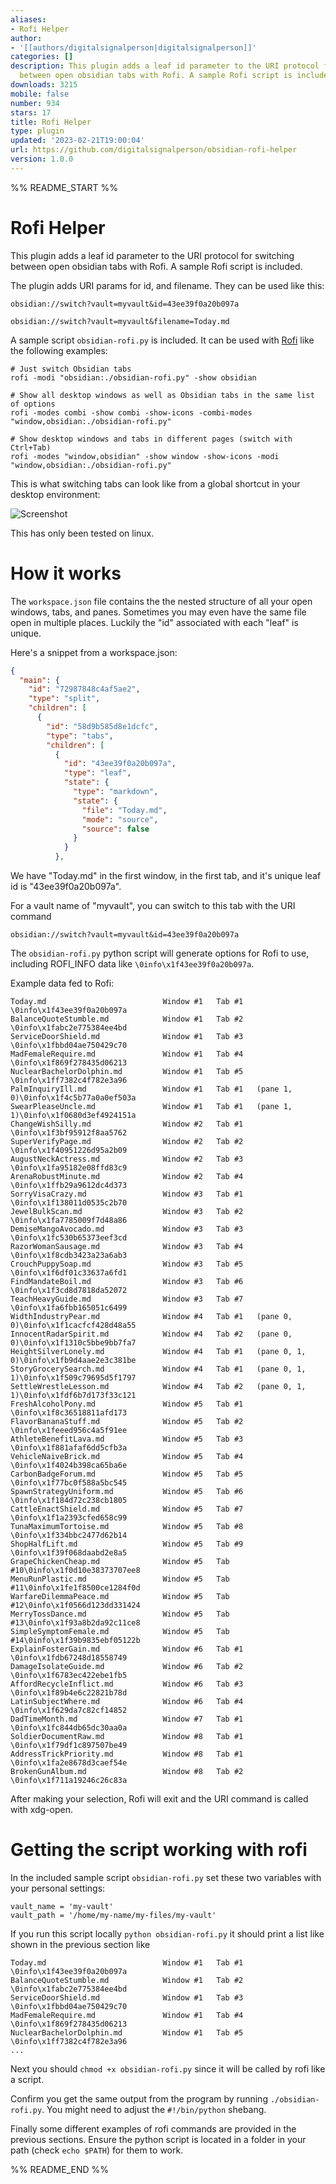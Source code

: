 ```yaml
---
aliases:
- Rofi Helper
author:
- '[[authors/digitalsignalperson|digitalsignalperson]]'
categories: []
description: This plugin adds a leaf id parameter to the URI protocol for switching
  between open obsidian tabs with Rofi. A sample Rofi script is included.
downloads: 3215
mobile: false
number: 934
stars: 17
title: Rofi Helper
type: plugin
updated: '2023-02-21T19:00:04'
url: https://github.com/digitalsignalperson/obsidian-rofi-helper
version: 1.0.0
---
```


%% README_START %%

# Rofi Helper

This plugin adds a leaf id parameter to the URI protocol for switching between open obsidian tabs with Rofi. A sample Rofi script is included.

The plugin adds URI params for id, and filename. They can be used like this:

```
obsidian://switch?vault=myvault&id=43ee39f0a20b097a

obsidian://switch?vault=myvault&filename=Today.md
```

A sample script `obsidian-rofi.py` is included. It can be used with [Rofi](https://github.com/davatorium/rofi) like the following examples:

```
# Just switch Obsidian tabs
rofi -modi "obsidian:./obsidian-rofi.py" -show obsidian

# Show all desktop windows as well as Obsidian tabs in the same list of options
rofi -modes combi -show combi -show-icons -combi-modes "window,obsidian:./obsidian-rofi.py"

# Show desktop windows and tabs in different pages (switch with Ctrl+Tab)
rofi -modes "window,obsidian" -show window -show-icons -modi "window,obsidian:./obsidian-rofi.py"
```

This is what switching tabs can look like from a global shortcut in your desktop environment:

![Screenshot](https://raw.githubusercontent.com/digitalsignalperson/obsidian-rofi-helper/HEAD/example.jpg)


This has only been tested on linux.


# How it works

The `workspace.json` file contains the the nested structure of all your open windows, tabs, and panes. Sometimes you may even have the same file open in multiple places. Luckily the "id" associated with each "leaf" is unique. 

Here's a snippet from a workspace.json:

```json
{
  "main": {
    "id": "72987848c4af5ae2",
    "type": "split",
    "children": [
      {
        "id": "58d9b585d8e1dcfc",
        "type": "tabs",
        "children": [
          {
            "id": "43ee39f0a20b097a",
            "type": "leaf",
            "state": {
              "type": "markdown",
              "state": {
                "file": "Today.md",
                "mode": "source",
                "source": false
              }
            }
          },
```

We have "Today.md" in the first window, in the first tab, and it's unique leaf id is "43ee39f0a20b097a".

For a vault name of "myvault", you can switch to this tab with the URI command

```
obsidian://switch?vault=myvault&id=43ee39f0a20b097a
```

The `obsidian-rofi.py` python script will generate options for Rofi to use, including ROFI_INFO data like `\0info\x1f43ee39f0a20b097a`.

Example data fed to Rofi:

```
Today.md                          Window #1   Tab #1 \0info\x1f43ee39f0a20b097a
BalanceQuoteStumble.md            Window #1   Tab #2 \0info\x1fabc2e775384ee4bd
ServiceDoorShield.md              Window #1   Tab #3 \0info\x1fbbd04ae750429c70
MadFemaleRequire.md               Window #1   Tab #4 \0info\x1f869f278435d06213
NuclearBachelorDolphin.md         Window #1   Tab #5 \0info\x1ff7382c4f782e3a96
PalmInquiryIll.md                 Window #1   Tab #1   (pane 1, 0)\0info\x1f4c5b77a0a0ef503a
SwearPleaseUncle.md               Window #1   Tab #1   (pane 1, 1)\0info\x1f0680d3ef4924151a
ChangeWishSilly.md                Window #2   Tab #1 \0info\x1f3bf95912f8aa5762
SuperVerifyPage.md                Window #2   Tab #2 \0info\x1f40951226d95a2b09
AugustNeckActress.md              Window #2   Tab #3 \0info\x1fa95182e08ffd83c9
ArenaRobustMinute.md              Window #2   Tab #4 \0info\x1ffb29a9612dc4d373
SorryVisaCrazy.md                 Window #3   Tab #1 \0info\x1f138011d0535c2b70
JewelBulkScan.md                  Window #3   Tab #2 \0info\x1fa7785009f7d48a86
DemiseMangoAvocado.md             Window #3   Tab #3 \0info\x1fc530b65373eef3cd
RazorWomanSausage.md              Window #3   Tab #4 \0info\x1f8cdb3423a23a6ab3
CrouchPuppySoap.md                Window #3   Tab #5 \0info\x1f6df01c33637a6fd1
FindMandateBoil.md                Window #3   Tab #6 \0info\x1f3cd8d7818da52072
TeachHeavyGuide.md                Window #3   Tab #7 \0info\x1fa6fbb165051c6499
WidthIndustryPear.md              Window #4   Tab #1   (pane 0, 0)\0info\x1f1cacfcf428d48a55
InnocentRadarSpirit.md            Window #4   Tab #2   (pane 0, 0)\0info\x1f1310c5bbe9bb7fa7
HeightSilverLonely.md             Window #4   Tab #1   (pane 0, 1, 0)\0info\x1fb9d4aae2e3c381be
StoryGrocerySearch.md             Window #4   Tab #1   (pane 0, 1, 1)\0info\x1f509c79695d5f1797
SettleWrestleLesson.md            Window #4   Tab #2   (pane 0, 1, 1)\0info\x1fdf6b7d173f33c121
FreshAlcoholPony.md               Window #5   Tab #1 \0info\x1f8c36518811afd173
FlavorBananaStuff.md              Window #5   Tab #2 \0info\x1feeed956c4a5f91ee
AthleteBenefitLava.md             Window #5   Tab #3 \0info\x1f881afaf6dd5cfb3a
VehicleNaiveBrick.md              Window #5   Tab #4 \0info\x1f4024b398ca65ba6e
CarbonBadgeForum.md               Window #5   Tab #5 \0info\x1f77bc0f588a5bc545
SpawnStrategyUniform.md           Window #5   Tab #6 \0info\x1f184d72c238cb1805
CattleEnactShield.md              Window #5   Tab #7 \0info\x1f1a2393cfed658c99
TunaMaximumTortoise.md            Window #5   Tab #8 \0info\x1f334bbc2477d62b14
ShopHalfLift.md                   Window #5   Tab #9 \0info\x1f39f068daabd2e8a5
GrapeChickenCheap.md              Window #5   Tab #10\0info\x1f0d10e38373707ee8
MenuRunPlastic.md                 Window #5   Tab #11\0info\x1fe1f8500ce1284f0d
WarfareDilemmaPeace.md            Window #5   Tab #12\0info\x1f0566d123dd331424
MerryTossDance.md                 Window #5   Tab #13\0info\x1f93a8b2da92c11ce8
SimpleSymptomFemale.md            Window #5   Tab #14\0info\x1f39b9835ebf05122b
ExplainFosterGain.md              Window #6   Tab #1 \0info\x1fdb67248d18558749
DamageIsolateGuide.md             Window #6   Tab #2 \0info\x1f6783ec422ebe1fb5
AffordRecycleInflict.md           Window #6   Tab #3 \0info\x1f89b4e6c22821b78d
LatinSubjectWhere.md              Window #6   Tab #4 \0info\x1f629da7c82cf14852
DadTimeMonth.md                   Window #7   Tab #1 \0info\x1fc844db65dc30aa0a
SoldierDocumentRaw.md             Window #8   Tab #1 \0info\x1f79df1c897507be49
AddressTrickPriority.md           Window #8   Tab #1 \0info\x1fa2e8678d3caef54e
BrokenGunAlbum.md                 Window #8   Tab #2 \0info\x1f711a19246c26c83a
```

After making your selection, Rofi will exit and the URI command is called with xdg-open.

# Getting the script working with rofi

In the included sample script `obsidian-rofi.py` set these two variables with your personal settings:
```
vault_name = 'my-vault'
vault_path = '/home/my-name/my-files/my-vault'
```

If you run this script locally `python obsidian-rofi.py` it should print a list like shown in the previous section like
```
Today.md                          Window #1   Tab #1 \0info\x1f43ee39f0a20b097a
BalanceQuoteStumble.md            Window #1   Tab #2 \0info\x1fabc2e775384ee4bd
ServiceDoorShield.md              Window #1   Tab #3 \0info\x1fbbd04ae750429c70
MadFemaleRequire.md               Window #1   Tab #4 \0info\x1f869f278435d06213
NuclearBachelorDolphin.md         Window #1   Tab #5 \0info\x1ff7382c4f782e3a96
...
```

Next you should `chmod +x obsidian-rofi.py` since it will be called by rofi like a script.

Confirm you get the same output from the program by running `./obsidian-rofi.py`. You might need to adjust the `#!/bin/python` shebang.

Finally some different examples of rofi commands are provided in the previous sections. Ensure the python script is located in a folder in your path (check `echo $PATH`) for them to work.


%% README_END %%